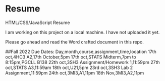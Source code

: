 # Resume
HTML/CSS/JavaScript Resume

I am working on this project on a local machine. I have not uploaded it yet.

Please go ahead and read the Word crafted document in this repo.

##Fall 2022 Due Dates:
Day,month,course,assignment,time,location
17th oct,4HC3 A2,17th October,5pm 
17th oct,STATS Midterm,7pm to 8:15pm,PGCLL B138
22th oct,3SH3 Assignment/Homework 1,11:59pm
27th oct,STATS A3,11:59am
18th oct,U21,5pm
23rd oct,3SH3  Lab 2 Assignment,11:59pm
24th oct,3MI3,A1,11pm
18th Nov,3MI3,A2,11pm
